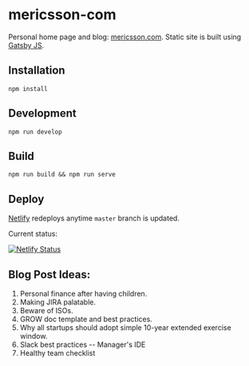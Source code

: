 # mericsson-com

Personal home page and blog: [mericsson.com](https://mericsson.com). Static site is built using [Gatsby JS](https://www.gatsbyjs.org/).

## Installation

`npm install`

## Development

`npm run develop`

## Build

`npm run build && npm run serve`

## Deploy

[Netlify](https://netlify.com) redeploys anytime `master` branch is updated.

Current status: 

[![Netlify Status](https://api.netlify.com/api/v1/badges/fe53cda8-1134-4116-8c99-c89b05af6c3f/deploy-status)](https://app.netlify.com/sites/mericsson-com/deploys)

## Blog Post Ideas:

1. Personal finance after having children.
1. Making JIRA palatable.
1. Beware of ISOs.
1. GROW doc template and best practices.
1. Why all startups should adopt simple 10-year extended exercise window.
1. Slack best practices -- Manager's IDE
1. Healthy team checklist

